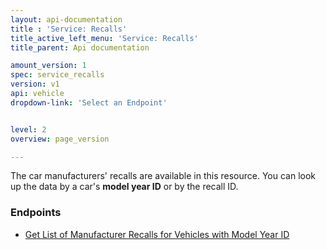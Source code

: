 ```yaml
---
layout: api-documentation
title : 'Service: Recalls'
title_active_left_menu: 'Service: Recalls'
title_parent: Api documentation

amount_version: 1
spec: service_recalls
version: v1
api: vehicle
dropdown-link: 'Select an Endpoint'


level: 2
overview: page_version

---
```


<div class="info-message">
	The car manufacturers' recalls are available in this resource. You can look up the data by a car's <b>model year ID</b> or by the recall ID.
</div>

### Endpoints

* [Get List of Manufacturer Recalls for Vehicles with Model Year ID](/api-documentation/vehicle/service_recalls/v1/02_recallrepository/findbymodelyearid/api-description.html)
